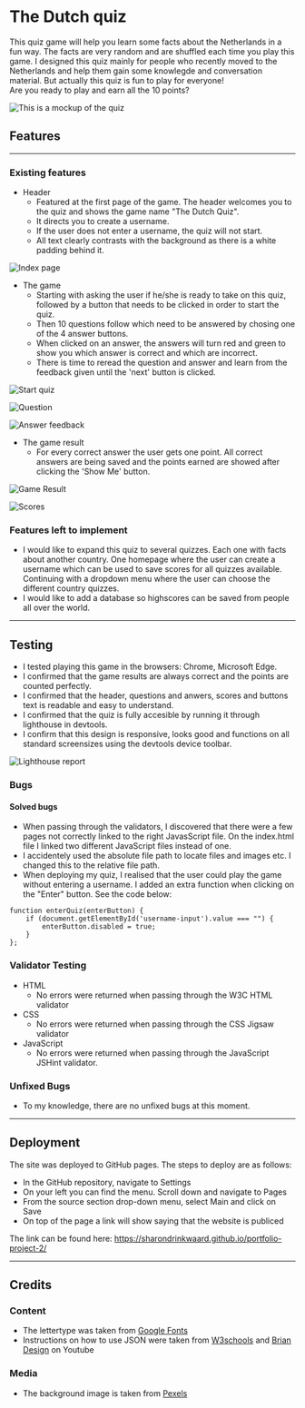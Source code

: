# The Dutch quiz
This quiz game will help you learn some facts about the Netherlands in a fun way. The facts are very random and are shuffled each time you play this game. I designed this quiz mainly for people who recently moved to the Netherlands and help them gain some knowlegde and conversation material. But actually this quiz is fun to play for everyone! <br> Are you ready to play and earn all the 10 points?

![This is a mockup of the quiz](./doc/mockup-quiz.png)

## Features
---
### Existing features
* Header
    * Featured at the first page of the game. The header welcomes you to the quiz and shows the game name "The Dutch Quiz".
    * It directs you to create a username.
    * If the user does not enter a username, the quiz will not start.
    * All text clearly contrasts with the background as there is a white padding behind it.

![Index page](./doc/create-username-page.png)

* The game
    * Starting with asking the user if he/she is ready to take on this quiz, followed by a button that needs to be clicked in order to start the quiz. 
    * Then 10 questions follow which need to be answered by chosing one of the 4 answer buttons.
    * When clicked on an answer, the answers will turn red and green to show you which answer is correct and which are incorrect.
    * There is time to reread the question and answer and learn from the feedback given until the 'next' button is clicked.

![Start quiz](./doc/start-quiz-page.png)

![Question](./doc/questions-page.png)

![Answer feedback](./doc/questions-correct.png)

* The game result
    * For every correct answer the user gets one point. All correct answers are being saved and the points earned are showed after clicking the 'Show Me' button.
    
![Game Result](./doc/end-quiz.png)

![Scores](./doc/result-page.png)

### Features left to implement
* I would like to expand this quiz to several quizzes.  Each one with facts about another country. One homepage where the user can create a username which can be used to save scores for all quizzes available. Continuing with a dropdown menu where the user can choose the different country quizzes.
*  I would like to add a database so highscores can be saved from people all over the world.
---
## Testing
* I tested playing this game in the browsers: Chrome, Microsoft Edge.
* I confirmed that the game results are always correct and the points are counted perfectly.
* I confirmed that the header, questions and anwers, scores and buttons text is readable and easy to understand.
* I confirmed that the quiz is fully accesible by running it through lighthouse in devtools.
* I confirm that this design is responsive, looks good and functions on all standard screensizes using the devtools device toolbar.

![Lighthouse report](./doc/lighthouse-report.png)


### Bugs
#### Solved bugs
* When passing through the validators, I discovered that there were a few pages not correctly linked to the right JavasScript file. On the index.html file I linked two different JavaScript files instead of one.
* I accidentely used the absolute file path to locate files and images etc. I changed this to the relative file path.
* When deploying my quiz, I realised that the user could play the game without entering a username. 
I added an extra function when clicking on the "Enter" button. See the code below: 
```
function enterQuiz(enterButton) {
    if (document.getElementById('username-input').value === "") {
        enterButton.disabled = true;
    }
};
``` 
### Validator Testing
* HTML
    * No errors were returned when passing through the  W3C HTML validator
* CSS
    * No errors were returned when passing through the CSS Jigsaw validator
* JavaScript
    * No errors were returned when passing through the JavaScript JSHint validator. 
### Unfixed Bugs
* To my knowledge, there are no unfixed bugs at this moment.
---

## Deployment
The site was deployed to GitHub pages. The steps to deploy are as follows:
- In the GitHub repository, navigate to Settings
- On your left you can find the menu. Scroll down and navigate to Pages
- From the source section drop-down menu, select Main and click on Save
- On top of the page a link will show saying that the website is publiced

The link can be found here: https://sharondrinkwaard.github.io/portfolio-project-2/

---
## Credits

### Content
* The lettertype was taken from [Google Fonts](https://fonts.google.com/)
* Instructions on how to use JSON were taken from [W3schools](https://www.w3schools.com/) and [Brian Design](https://www.youtube.com/channel/UCsKsymTY_4BYR-wytLjex7A) on Youtube
### Media
* The background image is taken from [Pexels](https://www.pexels.com/nl-nl/)